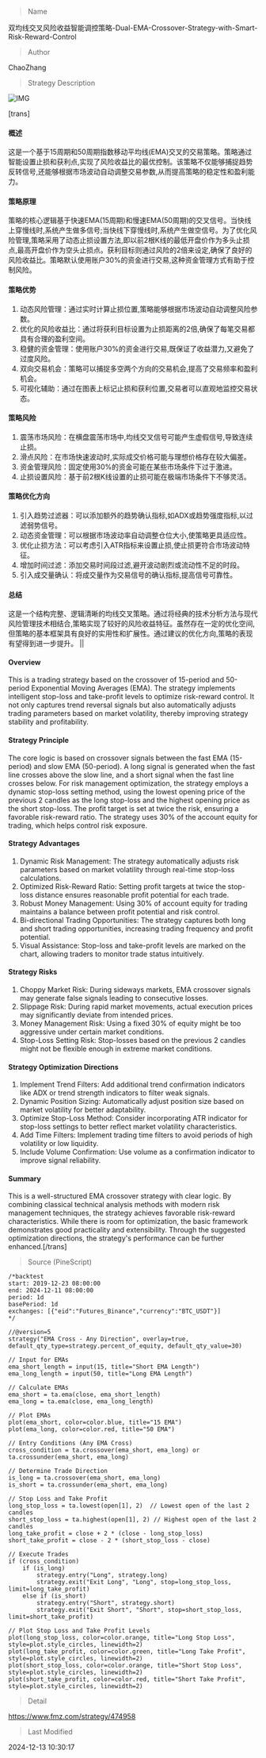 
> Name

双均线交叉风险收益智能调控策略-Dual-EMA-Crossover-Strategy-with-Smart-Risk-Reward-Control

> Author

ChaoZhang

> Strategy Description

![IMG](https://www.fmz.com/upload/asset/12371eb69e6e785438a.png)

[trans]
#### 概述
这是一个基于15周期和50周期指数移动平均线(EMA)交叉的交易策略。策略通过智能设置止损和获利点,实现了风险收益比的最优控制。该策略不仅能够捕捉趋势反转信号,还能够根据市场波动自动调整交易参数,从而提高策略的稳定性和盈利能力。

#### 策略原理
策略的核心逻辑基于快速EMA(15周期)和慢速EMA(50周期)的交叉信号。当快线上穿慢线时,系统产生做多信号;当快线下穿慢线时,系统产生做空信号。为了优化风险管理,策略采用了动态止损设置方法,即以前2根K线的最低开盘价作为多头止损点,最高开盘价作为空头止损点。获利目标则通过风险的2倍来设定,确保了良好的风险收益比。策略默认使用账户30%的资金进行交易,这种资金管理方式有助于控制风险。

#### 策略优势
1. 动态风险管理：通过实时计算止损位置,策略能够根据市场波动自动调整风险参数。
2. 优化的风险收益比：通过将获利目标设置为止损距离的2倍,确保了每笔交易都具有合理的盈利空间。
3. 稳健的资金管理：使用账户30%的资金进行交易,既保证了收益潜力,又避免了过度风险。
4. 双向交易机会：策略可以捕捉多空两个方向的交易机会,提高了交易频率和盈利机会。
5. 可视化辅助：通过在图表上标记止损和获利位置,交易者可以直观地监控交易状态。

#### 策略风险
1. 震荡市场风险：在横盘震荡市场中,均线交叉信号可能产生虚假信号,导致连续止损。
2. 滑点风险：在市场快速波动时,实际成交价格可能与理想价格存在较大偏差。
3. 资金管理风险：固定使用30%的资金可能在某些市场条件下过于激进。
4. 止损设置风险：基于前2根K线设置的止损可能在极端市场条件下不够灵活。

#### 策略优化方向
1. 引入趋势过滤器：可以添加额外的趋势确认指标,如ADX或趋势强度指标,以过滤弱势信号。
2. 动态资金管理：可以根据市场波动率自动调整仓位大小,使策略更具适应性。
3. 优化止损方法：可以考虑引入ATR指标来设置止损,使止损更符合市场波动特征。
4. 增加时间过滤：添加交易时间段过滤,避开波动剧烈或流动性不足的时段。
5. 引入成交量确认：将成交量作为交易信号的确认指标,提高信号可靠性。

#### 总结
这是一个结构完整、逻辑清晰的均线交叉策略。通过将经典的技术分析方法与现代风险管理技术相结合,策略实现了较好的风险收益特征。虽然存在一定的优化空间,但策略的基本框架具有良好的实用性和扩展性。通过建议的优化方向,策略的表现有望得到进一步提升。 ||

#### Overview
This is a trading strategy based on the crossover of 15-period and 50-period Exponential Moving Averages (EMA). The strategy implements intelligent stop-loss and take-profit levels to optimize risk-reward control. It not only captures trend reversal signals but also automatically adjusts trading parameters based on market volatility, thereby improving strategy stability and profitability.

#### Strategy Principle
The core logic is based on crossover signals between the fast EMA (15-period) and slow EMA (50-period). A long signal is generated when the fast line crosses above the slow line, and a short signal when the fast line crosses below. For risk management optimization, the strategy employs a dynamic stop-loss setting method, using the lowest opening price of the previous 2 candles as the long stop-loss and the highest opening price as the short stop-loss. The profit target is set at twice the risk, ensuring a favorable risk-reward ratio. The strategy uses 30% of the account equity for trading, which helps control risk exposure.

#### Strategy Advantages
1. Dynamic Risk Management: The strategy automatically adjusts risk parameters based on market volatility through real-time stop-loss calculations.
2. Optimized Risk-Reward Ratio: Setting profit targets at twice the stop-loss distance ensures reasonable profit potential for each trade.
3. Robust Money Management: Using 30% of account equity for trading maintains a balance between profit potential and risk control.
4. Bi-directional Trading Opportunities: The strategy captures both long and short trading opportunities, increasing trading frequency and profit potential.
5. Visual Assistance: Stop-loss and take-profit levels are marked on the chart, allowing traders to monitor trade status intuitively.

#### Strategy Risks
1. Choppy Market Risk: During sideways markets, EMA crossover signals may generate false signals leading to consecutive losses.
2. Slippage Risk: During rapid market movements, actual execution prices may significantly deviate from intended prices.
3. Money Management Risk: Using a fixed 30% of equity might be too aggressive under certain market conditions.
4. Stop-Loss Setting Risk: Stop-losses based on the previous 2 candles might not be flexible enough in extreme market conditions.

#### Strategy Optimization Directions
1. Implement Trend Filters: Add additional trend confirmation indicators like ADX or trend strength indicators to filter weak signals.
2. Dynamic Position Sizing: Automatically adjust position size based on market volatility for better adaptability.
3. Optimize Stop-Loss Method: Consider incorporating ATR indicator for stop-loss settings to better reflect market volatility characteristics.
4. Add Time Filters: Implement trading time filters to avoid periods of high volatility or low liquidity.
5. Include Volume Confirmation: Use volume as a confirmation indicator to improve signal reliability.

#### Summary
This is a well-structured EMA crossover strategy with clear logic. By combining classical technical analysis methods with modern risk management techniques, the strategy achieves favorable risk-reward characteristics. While there is room for optimization, the basic framework demonstrates good practicality and extensibility. Through the suggested optimization directions, the strategy's performance can be further enhanced.[/trans]



> Source (PineScript)

``` pinescript
/*backtest
start: 2019-12-23 08:00:00
end: 2024-12-11 08:00:00
period: 1d
basePeriod: 1d
exchanges: [{"eid":"Futures_Binance","currency":"BTC_USDT"}]
*/

//@version=5
strategy("EMA Cross - Any Direction", overlay=true, default_qty_type=strategy.percent_of_equity, default_qty_value=30)

// Input for EMAs
ema_short_length = input(15, title="Short EMA Length")
ema_long_length = input(50, title="Long EMA Length")

// Calculate EMAs
ema_short = ta.ema(close, ema_short_length)
ema_long = ta.ema(close, ema_long_length)

// Plot EMAs
plot(ema_short, color=color.blue, title="15 EMA")
plot(ema_long, color=color.red, title="50 EMA")

// Entry Conditions (Any EMA Cross)
cross_condition = ta.crossover(ema_short, ema_long) or ta.crossunder(ema_short, ema_long)

// Determine Trade Direction
is_long = ta.crossover(ema_short, ema_long)
is_short = ta.crossunder(ema_short, ema_long)

// Stop Loss and Take Profit
long_stop_loss = ta.lowest(open[1], 2)  // Lowest open of the last 2 candles
short_stop_loss = ta.highest(open[1], 2) // Highest open of the last 2 candles
long_take_profit = close + 2 * (close - long_stop_loss)
short_take_profit = close - 2 * (short_stop_loss - close)

// Execute Trades
if (cross_condition)
    if (is_long)
        strategy.entry("Long", strategy.long)
        strategy.exit("Exit Long", "Long", stop=long_stop_loss, limit=long_take_profit)
    else if (is_short)
        strategy.entry("Short", strategy.short)
        strategy.exit("Exit Short", "Short", stop=short_stop_loss, limit=short_take_profit)

// Plot Stop Loss and Take Profit Levels
plot(long_stop_loss, color=color.orange, title="Long Stop Loss", style=plot.style_circles, linewidth=2)
plot(long_take_profit, color=color.green, title="Long Take Profit", style=plot.style_circles, linewidth=2)
plot(short_stop_loss, color=color.orange, title="Short Stop Loss", style=plot.style_circles, linewidth=2)
plot(short_take_profit, color=color.red, title="Short Take Profit", style=plot.style_circles, linewidth=2)

```

> Detail

https://www.fmz.com/strategy/474958

> Last Modified

2024-12-13 10:30:17
